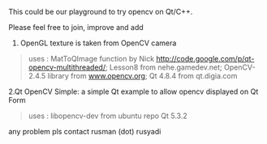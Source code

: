 This could be our playground to try opencv on Qt/C++.

Please feel free to join, improve and add

1. OpenGL texture is taken from OpenCV camera

> uses :
> MatToQImage function by Nick http://code.google.com/p/qt-opencv-multithreaded/;
> Lesson8 from nehe.gamedev.net;
> OpenCV-2.4.5 library from www.opencv.org;
> Qt 4.8.4 from qt.digia.com

2.Qt OpenCV Simple: a simple Qt example to allow opencv displayed on Qt Form
> uses :
> libopencv-dev from ubuntu repo
> Qt 5.3.2

any problem pls contact rusman (dot) rusyadi
